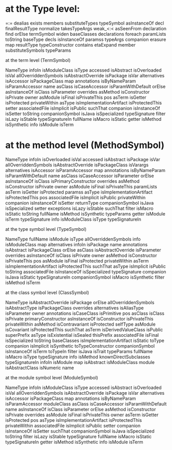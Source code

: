 at the Type level:
==================================

=:=            dealias        exists            members             substituteTypes   typeSymbol
asInstanceOf   decl           finalResultType   normalize           takesTypeArgs     weak_<:<
asSeenFrom     declaration    find              orElse              termSymbol        widen
baseClasses    declarations   foreach           paramLists          toString
baseType       decls          isInstanceOf      paramss             typeArgs
companion      erasure        map               resultType          typeConstructor
contains       etaExpand      member            substituteSymbols   typeParams

at the term level (TermSymbol)

NameType               infoIn                     isModuleClass        isType
accessed               isAbstract                 isOverloaded         isVal
allOverriddenSymbols   isAbstractOverride         isPackage            isVar
alternatives           isAccessor                 isPackageClass       map
annotations            isByNameParam              isParamAccessor      name
asClass                isCaseAccessor             isParamWithDefault   orElse
asInstanceOf           isClass                    isParameter          overrides
asMethod               isConstructor              isPrivate            owner
asModule               isFinal                    isPrivateThis        pos
asTerm                 isGetter                   isProtected          privateWithin
asType                 isImplementationArtifact   isProtectedThis      setter
associatedFile         isImplicit                 isPublic             suchThat
companion              isInstanceOf               isSetter             toString
companionSymbol        isJava                     isSpecialized        typeSignature
filter                 isLazy                     isStable             typeSignatureIn
fullName               isMacro                    isStatic
getter                 isMethod                   isSynthetic
info                   isModule                   isTerm


at the method level (MethodSymbol)
==================================

NameType               infoIn                     isOverloaded           isVal
accessed               isAbstract                 isPackage              isVar
allOverriddenSymbols   isAbstractOverride         isPackageClass         isVarargs
alternatives           isAccessor                 isParamAccessor        map
annotations            isByNameParam              isParamWithDefault     name
asClass                isCaseAccessor             isParameter            orElse
asInstanceOf           isClass                    isPrimaryConstructor   overrides
asMethod               isConstructor              isPrivate              owner
asModule               isFinal                    isPrivateThis          paramLists
asTerm                 isGetter                   isProtected            paramss
asType                 isImplementationArtifact   isProtectedThis        pos
associatedFile         isImplicit                 isPublic               privateWithin
companion              isInstanceOf               isSetter               returnType
companionSymbol        isJava                     isSpecialized          setter
exceptions             isLazy                     isStable               suchThat
filter                 isMacro                    isStatic               toString
fullName               isMethod                   isSynthetic            typeParams
getter                 isModule                   isTerm                 typeSignature
info                   isModuleClass              isType                 typeSignatureIn


at the type symbol level (TypeSymbol)

NameType               fullName                   isModule          isType
allOverriddenSymbols   info                       isModuleClass     map
alternatives           infoIn                     isPackage         name
annotations            isAbstract                 isPackageClass    orElse
asClass                isAbstractOverride         isParameter       overrides
asInstanceOf           isClass                    isPrivate         owner
asMethod               isConstructor              isPrivateThis     pos
asModule               isFinal                    isProtected       privateWithin
asTerm                 isImplementationArtifact   isProtectedThis   suchThat
asType                 isImplicit                 isPublic          toString
associatedFile         isInstanceOf               isSpecialized     typeSignature
companion              isJava                     isStatic          typeSignatureIn
companionSymbol        isMacro                    isSynthetic
filter                 isMethod                   isTerm


at the class symbol level (ClassSymbol)

NameType               isAbstractOverride         isPackage               orElse
allOverriddenSymbols   isAbstractType             isPackageClass          overrides
alternatives           isAliasType                isParameter             owner
annotations            isCaseClass                isPrimitive             pos
asClass                isClass                    isPrivate               primaryConstructor
asInstanceOf           isConstructor              isPrivateThis           privateWithin
asMethod               isContravariant            isProtected             selfType
asModule               isCovariant                isProtectedThis         suchThat
asTerm                 isDerivedValueClass        isPublic                superPrefix
asType                 isExistential              isSealed                thisPrefix
associatedFile         isFinal                    isSpecialized           toString
baseClasses            isImplementationArtifact   isStatic                toType
companion              isImplicit                 isSynthetic             toTypeConstructor
companionSymbol        isInstanceOf               isTerm                  toTypeIn
filter                 isJava                     isTrait                 typeParams
fullName               isMacro                    isType                  typeSignature
info                   isMethod                   knownDirectSubclasses   typeSignatureIn
infoIn                 isModule                   map
isAbstract             isModuleClass              module
isAbstractClass        isNumeric                  name

at the module symbol level (ModuleSymbol)

NameType               infoIn                     isModuleClass        isType
accessed               isAbstract                 isOverloaded         isVal
allOverriddenSymbols   isAbstractOverride         isPackage            isVar
alternatives           isAccessor                 isPackageClass       map
annotations            isByNameParam              isParamAccessor      moduleClass
asClass                isCaseAccessor             isParamWithDefault   name
asInstanceOf           isClass                    isParameter          orElse
asMethod               isConstructor              isPrivate            overrides
asModule               isFinal                    isPrivateThis        owner
asTerm                 isGetter                   isProtected          pos
asType                 isImplementationArtifact   isProtectedThis      privateWithin
associatedFile         isImplicit                 isPublic             setter
companion              isInstanceOf               isSetter             suchThat
companionSymbol        isJava                     isSpecialized        toString
filter                 isLazy                     isStable             typeSignature
fullName               isMacro                    isStatic             typeSignatureIn
getter                 isMethod                   isSynthetic
info                   isModule                   isTerm